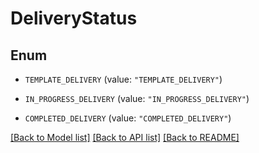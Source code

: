 # DeliveryStatus

## Enum


* `TEMPLATE_DELIVERY` (value: `"TEMPLATE_DELIVERY"`)

* `IN_PROGRESS_DELIVERY` (value: `"IN_PROGRESS_DELIVERY"`)

* `COMPLETED_DELIVERY` (value: `"COMPLETED_DELIVERY"`)


[[Back to Model list]](../README.md#documentation-for-models) [[Back to API list]](../README.md#documentation-for-api-endpoints) [[Back to README]](../README.md)


